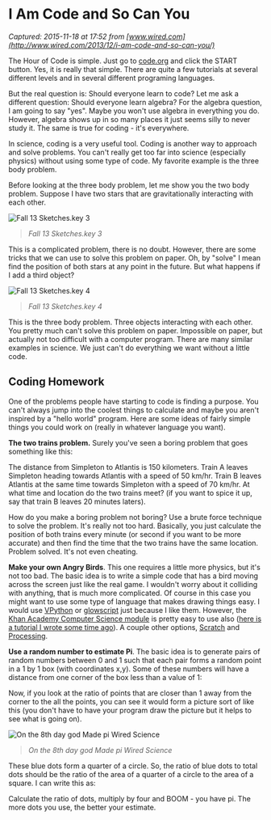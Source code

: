 # I Am Code and So Can You

_Captured: 2015-11-18 at 17:52 from [www.wired.com](http://www.wired.com/2013/12/i-am-code-and-so-can-you/)_

The Hour of Code is simple. Just go to [code.org](http://code.org) and click the START button. Yes, it is really that simple. There are quite a few tutorials at several different levels and in several different programing languages.

But the real question is: Should everyone learn to code? Let me ask a different question: Should everyone learn algebra? For the algebra question, I am going to say "yes". Maybe you won't use algebra in everything you do. However, algebra shows up in so many places it just seems silly to never study it. The same is true for coding - it's everywhere.

In science, coding is a very useful tool. Coding is another way to approach and solve problems. You can't really get too far into science (especially physics) without using some type of code. My favorite example is the three body problem.

Before looking at the three body problem, let me show you the two body problem. Suppose I have two stars that are gravitationally interacting with each other.

![Fall 13 Sketches.key 3](http://www.wired.com/images_blogs/wiredscience/2013/12/fall_13_sketcheskey_3.jpg)

> _Fall 13 Sketches.key 3_

This is a complicated problem, there is no doubt. However, there are some tricks that we can use to solve this problem on paper. Oh, by "solve" I mean find the position of both stars at any point in the future. But what happens if I add a third object?

![Fall 13 Sketches.key 4](http://www.wired.com/images_blogs/wiredscience/2013/12/fall_13_sketcheskey_4.jpg)

> _Fall 13 Sketches.key 4_

This is the three body problem. Three objects interacting with each other. You pretty much can't solve this problem on paper. Impossible on paper, but actually not too difficult with a computer program. There are many similar examples in science. We just can't do everything we want without a little code.

## Coding Homework

One of the problems people have starting to code is finding a purpose. You can't always jump into the coolest things to calculate and maybe you aren't inspired by a "hello world" program. Here are some ideas of fairly simple things you could work on (really in whatever language you want).

**The two trains problem.** Surely you've seen a boring problem that goes something like this:

The distance from Simpleton to Atlantis is 150 kilometers. Train A leaves Simpleton heading towards Atlantis with a speed of 50 km/hr. Train B leaves Atlantis at the same time towards Simpleton with a speed of 70 km/hr. At what time and location do the two trains meet? (if you want to spice it up, say that train B leaves 20 minutes laters).

How do you make a boring problem not boring? Use a brute force technique to solve the problem. It's really not too hard. Basically, you just calculate the position of both trains every minute (or second if you want to be more accurate) and then find the time that the two trains have the same location. Problem solved. It's not even cheating.

**Make your own Angry Birds**. This one requires a little more physics, but it's not too bad. The basic idea is to write a simple code that has a bird moving across the screen just like the real game. I wouldn't worry about it colliding with anything, that is much more complicated. Of course in this case you might want to use some type of language that makes drawing things easy. I would use [VPython](http://www.vpython.org) or [glowscript](http://glowscript.org/) just because I like them. However, the [Khan Academy Computer Science module](http://www.khanacademy.org/cs) is pretty easy to use also ([here is a tutorial I wrote some time ago](www.wired.com/wiredscience/2012/08/an-introduction-to-numerical-modeling/)). A couple other options, [Scratch](http://scratch.mit.edu/) and [Processing](http://www.processing.org/).

**Use a random number to estimate Pi**. The basic idea is to generate pairs of random numbers between 0 and 1 such that each pair forms a random point in a 1 by 1 box (with coordinates x,y). Some of these numbers will have a distance from one corner of the box less than a value of 1:

Now, if you look at the ratio of points that are closer than 1 away from the corner to the all the points, you can see it would form a picture sort of like this (you don't have to have your program draw the picture but it helps to see what is going on).

![On the 8th day  god Made pi   Wired Science](http://www.wired.com/images_blogs/wiredscience/2013/12/on_the_8th_day_god_made_pi_wired_science.jpg)

> _On the 8th day god Made pi Wired Science_

These blue dots form a quarter of a circle. So, the ratio of blue dots to total dots should be the ratio of the area of a quarter of a circle to the area of a square. I can write this as:

Calculate the ratio of dots, multiply by four and BOOM - you have pi. The more dots you use, the better your estimate.
